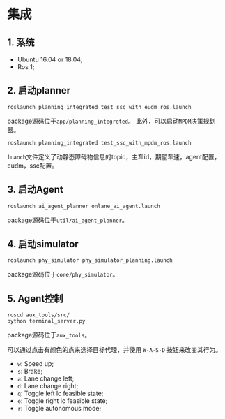 # 集成
## 1. 系统
- Ubuntu 16.04 or 18.04;
- Ros 1;

## 2. 启动planner
```
roslaunch planning_integrated test_ssc_with_eudm_ros.launch
```
package源码位于`app/planning_integreted`。
此外，可以启动`MPDM`决策规划器。
```
roslaunch planning_integrated test_ssc_with_mpdm_ros.launch
```
`luanch`文件定义了动静态障碍物信息的topic，主车id，期望车速，agent配置，eudm，ssc配置。

## 3. 启动Agent
```
roslaunch ai_agent_planner onlane_ai_agent.launch
```
package源码位于`util/ai_agent_planner`。

## 4. 启动simulator
```
roslaunch phy_simulator phy_simulator_planning.launch
```
package源码位于`core/phy_simulator`。

## 5. Agent控制
```
roscd aux_tools/src/
python terminal_server.py
```
package源码位于`aux_tools`。

可以通过点击有颜色的点来选择目标代理，并使用 `W-A-S-D` 按钮来改变其行为。

- `w`: Speed up;
- `s`: Brake;
- `a`: Lane change left;
- `d`: Lane change right;
- `q`: Toggle left lc feasible state;
- `e`: Toggle right lc feasible state;
- `r`: Toggle autonomous mode;